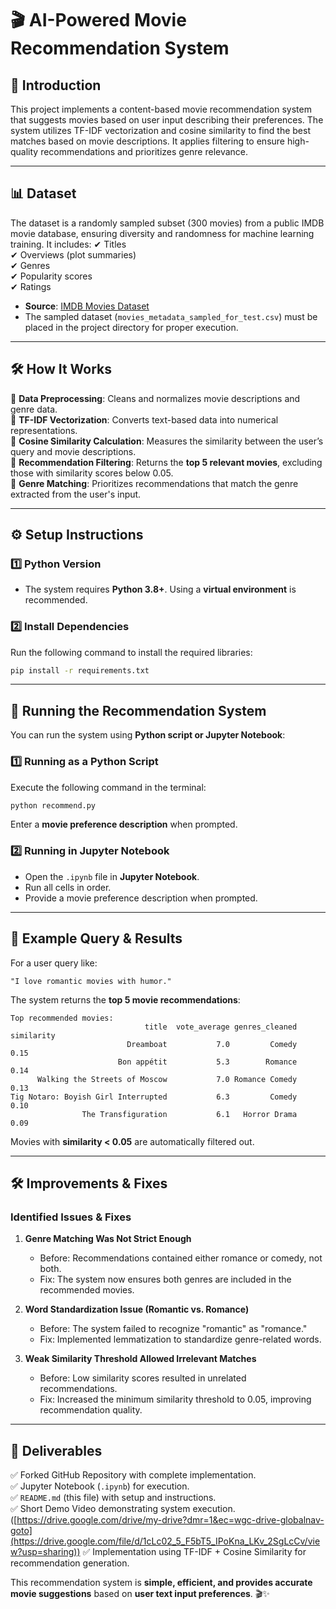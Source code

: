 # **🎬 AI-Powered Movie Recommendation System**

## **🌟 Introduction**
This project implements a content-based movie recommendation system that suggests movies based on user input describing their preferences. The system utilizes TF-IDF vectorization and cosine similarity to find the best matches based on movie descriptions. It applies filtering to ensure high-quality recommendations and prioritizes genre relevance.

---

## **📊 Dataset**
The dataset is a randomly sampled subset (300 movies) from a public IMDB movie database, ensuring diversity and randomness for machine learning training. It includes:
✔ Titles  
✔ Overviews (plot summaries)  
✔ Genres  
✔ Popularity scores  
✔ Ratings  

- **Source**: [IMDB Movies Dataset](https://www.kaggle.com/code/padmanabhanporaiyar/imdb-movies-all-types-of-recommender-system/input?select=movies_metadata.csv)  
- The sampled dataset (`movies_metadata_sampled_for_test.csv`) must be placed in the project directory for proper execution.  

---

## **🛠️ How It Works**
🔹 **Data Preprocessing**: Cleans and normalizes movie descriptions and genre data.  
🔹 **TF-IDF Vectorization**: Converts text-based data into numerical representations.  
🔹 **Cosine Similarity Calculation**: Measures the similarity between the user’s query and movie descriptions.  
🔹 **Recommendation Filtering**: Returns the **top 5 relevant movies**, excluding those with similarity scores below 0.05.  
🔹 **Genre Matching**: Prioritizes recommendations that match the genre extracted from the user's input.  

---

## **⚙️ Setup Instructions**
### **1️⃣ Python Version**
- The system requires **Python 3.8+**. Using a **virtual environment** is recommended.  

### **2️⃣ Install Dependencies**
Run the following command to install the required libraries:
```bash
pip install -r requirements.txt
```

---

## **🚀 Running the Recommendation System**
You can run the system using **Python script or Jupyter Notebook**:

### **1️⃣ Running as a Python Script**
Execute the following command in the terminal:
```bash
python recommend.py
```
Enter a **movie preference description** when prompted.  

### **2️⃣ Running in Jupyter Notebook**
- Open the `.ipynb` file in **Jupyter Notebook**.  
- Run all cells in order.  
- Provide a movie preference description when prompted.  

---

## **🎯 Example Query & Results**
For a user query like:
```text
"I love romantic movies with humor."
```
The system returns the **top 5 movie recommendations**:

```
Top recommended movies:
                              title  vote_average genres_cleaned  similarity
                          Dreamboat           7.0         Comedy    0.15
                        Bon appétit           5.3        Romance    0.14
      Walking the Streets of Moscow           7.0 Romance Comedy    0.13
Tig Notaro: Boyish Girl Interrupted           6.3         Comedy    0.10
                The Transfiguration           6.1   Horror Drama    0.09
```
Movies with **similarity < 0.05** are automatically filtered out.

---

## **🛠️ Improvements & Fixes**
### **Identified Issues & Fixes**
1. **Genre Matching Was Not Strict Enough**
   - Before: Recommendations contained either romance or comedy, not both.
   - Fix: The system now ensures both genres are included in the recommended movies.

2. **Word Standardization Issue (Romantic vs. Romance)**
   - Before: The system failed to recognize "romantic" as "romance."
   - Fix: Implemented lemmatization to standardize genre-related words.

3. **Weak Similarity Threshold Allowed Irrelevant Matches**
   - Before: Low similarity scores resulted in unrelated recommendations.
   - Fix: Increased the minimum similarity threshold to 0.05, improving recommendation quality.

---

## **📝 Deliverables**
✅ Forked GitHub Repository with complete implementation.  
✅ Jupyter Notebook (`.ipynb`) for execution.  
✅ `README.md` (this file) with setup and instructions.  
✅ Short Demo Video demonstrating system execution.([https://drive.google.com/drive/my-drive?dmr=1&ec=wgc-drive-globalnav-goto](https://drive.google.com/file/d/1cLc02_5_F5bT5_IPoKna_LKv_2SgLcCv/view?usp=sharing))
✅ Implementation using TF-IDF + Cosine Similarity for recommendation generation.  

This recommendation system is **simple, efficient, and provides accurate movie suggestions** based on **user text input preferences**. 🎬✨
